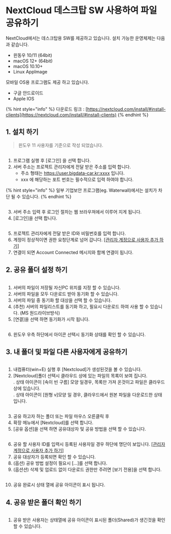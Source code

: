 # NextCloud 데스크탑 SW 사용하여 파일 공유하기

NextCloud에서는 데스크탑용 SW를 제공하고 있습니다. 설치 가능한 운영체제는 다음과 같습니다.&#x20;

* 윈동우 10/11 (64bit)
* macOS 12+ (64bit)
* macOS 10.10+
* Linux AppImage

모바일 OS용 프로그램도 제공 하고 있습니다.&#x20;

* 구글 안드로이드&#x20;
* Apple IOS&#x20;

{% hint style="info" %}
다운로드 링크 : [https://nextcloud.com/install/#install-clients](https://nextcloud.com/install/#install-clients)
{% endhint %}

## 1. 설치 하기&#x20;

> 윈도우 11 사용자를 기준으로 작성 되었습니다.&#x20;

<figure><img src="../../../.gitbook/assets/image.png" alt=""><figcaption></figcaption></figure>

1. 프로그램 실행 후 \[로그인] 을 선택 합니다.&#x20;
2. 서버 주소는 프로젝트 관리자에게 전달 받은 주소를 입력 합니다.&#x20;
   * 주소 형태는 https://user.bigdata-car.kr:xxxx  입니다.&#x20;
   * xxx 에 해당하는 포트 번호는 필수적으로 입력 하여야 합니다.&#x20;

{% hint style="info" %}
일부 기업보안 프로그램(eg. Waterwall)에서는  설치가 차단 될  수 있습니다.&#x20;
{% endhint %}



<figure><img src="../../../.gitbook/assets/image (1).png" alt=""><figcaption></figcaption></figure>

3. 서버 주소 입력 후 로그인 절차는 웹 브라우져에서 이루어 지게 됩니다.&#x20;
4. \[로그인]을 선택 합니다.&#x20;

<figure><img src="../../../.gitbook/assets/image (2).png" alt=""><figcaption></figcaption></figure>

5. 프로젝트 관리자에게 전달 받은 ID와 비밀번호를 입력 합니다.&#x20;
6. 계정이 정상적이면 권한 요청단계로 넘어 갑니다.  [\[관리자 계정으로 사용자 추가 하기\]](undefined.md)
7. 연결이 되면 Account Connected 메시지와 함께 연결이 됩니다.&#x20;

## 2. 공유 폴더 설정 하기&#x20;

<figure><img src="../../../.gitbook/assets/image (3).png" alt=""><figcaption></figcaption></figure>

1. 서버의 파일이 저장될 자신PC 위치를 지정 할 수 있습니다.&#x20;
2. 서버의 파일을 모두 다운로드 받아 동기화 할 수 있습니다.&#x20;
3. 서버의 파일 중 동기화 할 대상을 선택 할 수 있습니다.&#x20;
4. (추천) 서버의 파일리스트를 동기화 하고, 필요시 다운로드 하여 사용 할 수 있습니다. (MS 원드라이브방식)
5. \[연결]을 선택 하면 동기화가 시작 됩니다.&#x20;

<figure><img src="../../../.gitbook/assets/image (86).png" alt=""><figcaption></figcaption></figure>

6. 윈도우 우측 하단에서 아이콘 선택시 동기화 상태를 확인 할 수 있습니다.&#x20;

## 3. 내 폴더 및 파일 다른 사용자에게 공유하기

<figure><img src="../../../.gitbook/assets/image (89).png" alt=""><figcaption></figcaption></figure>

1. 내컴퓨터(win+E) 실행 후 \[Nextcloud]가 생성된것을 볼 수 있습니다.&#x20;
2. \[Nextcloud]폴더 선택시 클라우드 상에 있는 파일의 목록이 보여 집니다. \
   . 상태 아이콘이 \[속이 빈 구름] 모양 일경우, 목록만 가져 온것이고 파일은 클라우드 상에 있습니다. \
   . 상태 아이콘이 \[원형 v]모양 일 경우, 클라우드에서 원본 파일을 다운로드한 상태 입니다.&#x20;

<figure><img src="../../../.gitbook/assets/image (91).png" alt=""><figcaption></figcaption></figure>

3. 공유 하고자 하는 폴더 또는 파일 마우스 오른클릭 후&#x20;
4. 확장 메뉴에서 \[Nextcloud]를 선택 합니다.&#x20;
5. \[공유 옵션]을 선택 하면 공유대상자 및 공유 방법을 선택 할 수 있습니다.&#x20;

<figure><img src="../../../.gitbook/assets/image (92).png" alt=""><figcaption></figcaption></figure>

6. 공유 할 사용자 ID를 입력시 등록된 사용자일 경우 하단에 명단이 보입니다. [\[관리자 계정으로 사용자 추가 하기\]](undefined.md)
7. 공유 대상자가 등록되면 확인 할 수 있습니다.&#x20;
8. (옵션) 공유 방법 설정이 필요시 \[...]를 선택 합니다.&#x20;
9. (옵션션) 삭제 및 업로드 없이 다운로드 권한만 주려면 \[보기 전용]을 선택 합니다.&#x20;

<figure><img src="../../../.gitbook/assets/image (93).png" alt=""><figcaption></figcaption></figure>

10. 공유 완료시 상태 열에 공유 아이콘이 표시 됩니다.&#x20;

## 4. 공유 받은 폴더 확인 하기&#x20;

<figure><img src="../../../.gitbook/assets/image (95).png" alt=""><figcaption></figcaption></figure>

1. 공유 받은 사용자는 상태열에 공유 아이콘이 표시된 폴더(Shared)가 생긴것을 확인 할   수 있습니다.&#x20;
